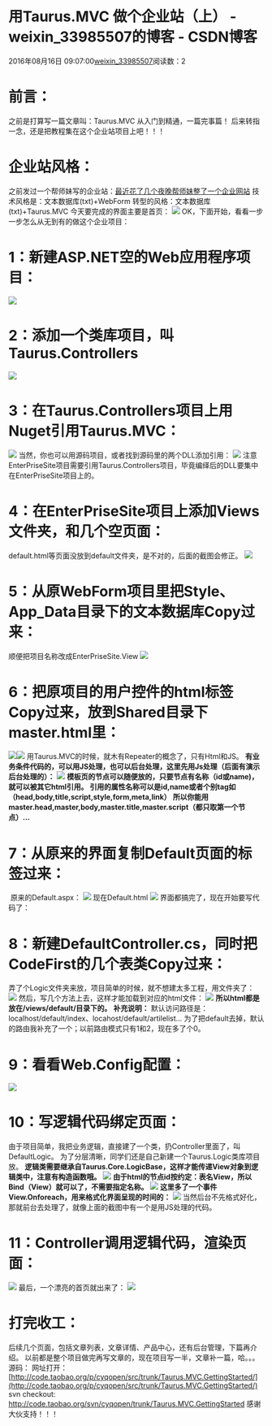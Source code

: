 # 用Taurus.MVC 做个企业站（上） - weixin_33985507的博客 - CSDN博客
2016年08月16日 09:07:00[weixin_33985507](https://me.csdn.net/weixin_33985507)阅读数：2
# 前言：
之前是打算写一篇文章叫：Taurus.MVC 从入门到精通，一篇完事篇！
后来转指一念，还是把教程集在这个企业站项目上吧！！！
# 企业站风格：
之前发过一个帮师妹写的企业站：[最近花了几个夜晚帮师妹整了一个企业网站](http://www.cnblogs.com/cyq1162/p/3573726.html)
技术风格是：文本数据库(txt)+WebForm
转型的风格：文本数据库(txt)+Taurus.MVC
今天要完成的界面主要是首页：
![](https://images2015.cnblogs.com/blog/17408/201608/17408-20160815211949093-179801402.jpg)
OK，下面开始，看看一步一步怎么从无到有的做这个企业项目：
# 1：新建ASP.NET空的Web应用程序项目：
![](https://images2015.cnblogs.com/blog/17408/201608/17408-20160815212221343-89583303.jpg)
# 2：添加一个类库项目，叫Taurus.Controllers
![](https://images2015.cnblogs.com/blog/17408/201608/17408-20160815212413359-851128632.jpg)
# 3：在Taurus.Controllers项目上用Nuget引用Taurus.MVC：
![](https://images2015.cnblogs.com/blog/17408/201608/17408-20160815213555546-101558165.jpg)
当然，你也可以用源码项目，或者找到源码里的两个DLL添加引用：
![](https://images2015.cnblogs.com/blog/17408/201608/17408-20160815213751406-969399371.jpg)
注意EnterPriseSite项目需要引用Taurus.Controllers项目，毕竟编绎后的DLL要集中在EnterPriseSite项目上的。
# 4：在EnterPriseSite项目上添加Views文件夹，和几个空页面：
default.html等页面没放到default文件夹，是不对的，后面的截图会修正。
![](https://images2015.cnblogs.com/blog/17408/201608/17408-20160815214134140-1985750123.jpg)
# 5：从原WebForm项目里把Style、App_Data目录下的文本数据库Copy过来：
顺便把项目名称改成EnterPriseSite.View
![](https://images2015.cnblogs.com/blog/17408/201608/17408-20160815214438125-426006235.jpg)
# 6：把原项目的用户控件的html标签Copy过来，放到Shared目录下master.html里：
![](https://images2015.cnblogs.com/blog/17408/201608/17408-20160815214545390-1644609426.jpg)![](https://images2015.cnblogs.com/blog/17408/201608/17408-20160815214700640-795341470.jpg)
用Taurus.MVC的时候，就木有Repeater的概念了，只有Html和JS。
**有业务条件代码的，可以用JS处理，也可以后台处理，这里先用Js处理（后面有演示后台处理的）：**
![](https://images2015.cnblogs.com/blog/17408/201608/17408-20160815214804093-847679335.jpg)
**模板页的节点可以随便放的，只要节点有名称（id或name)，就可以被其它html引用。**
**引用的属性名称可以是id,name或者个别tag如（head,body,title,script,style,form,meta,link）**
**所以你能用master.head,master,body,master.title,master.script（都只取第一个节点）...**
# 7：从原来的界面复制Default页面的标签过来：
 原来的Default.aspx：
![](https://images2015.cnblogs.com/blog/17408/201608/17408-20160815215818406-1327502485.jpg)
现在Default.html
![](https://images2015.cnblogs.com/blog/17408/201608/17408-20160815215841250-1921045925.jpg)
界面都搞完了，现在开始要写代码了：
# 8：新建DefaultController.cs，同时把CodeFirst的几个表类Copy过来：
弄了个Logic文件夹来放，项目简单的时候，就不想建太多工程，用文件夹了：
![](https://images2015.cnblogs.com/blog/17408/201608/17408-20160815220107859-2125175894.jpg)
然后，写几个方法上去，这样才能加载到对应的html文件：
![](https://images2015.cnblogs.com/blog/17408/201608/17408-20160815220445984-501237012.jpg)
**所以html都是放在/views/default/目录下的。**
**补充说明：**
默认访问路径是：localhost/default/index、locahost/default/artilelist...
为了把default去掉，默认的路由我补充了一个；以前路由模式只有1和2，现在多了个0。
# 9：看看Web.Config配置：
![](https://images2015.cnblogs.com/blog/17408/201608/17408-20160815221309765-1406093337.jpg)
# 10：写逻辑代码绑定页面：
由于项目简单，我把业务逻辑，直接建了一个类，扔Controller里面了，叫DefaultLogic。
为了分层清晰，同学们还是自己新建一个Taurus.Logic类库项目放。
**逻辑类需要继承自Taurus.Core.LogicBase，这样才能传递View对象到逻辑类中，注意有构造函数哦。**
![](https://images2015.cnblogs.com/blog/17408/201608/17408-20160815221615875-582326010.jpg)
**由于html的节点id按约定：表名View，所以Bind（View）就可以了，不需要指定名称。**
![](https://images2015.cnblogs.com/blog/17408/201608/17408-20160815221718734-1356398969.jpg)
**这里多了一个事件View.Onforeach，用来格式化界面呈现的时间的：**
![](https://images2015.cnblogs.com/blog/17408/201608/17408-20160815221852250-898178364.jpg)
当然后台不先格式好化，那就前台去处理了，就像上面的截图中有一个是用JS处理的代码。
# 11：Controller调用逻辑代码，渲染页面：
![](https://images2015.cnblogs.com/blog/17408/201608/17408-20160815222335109-1346588678.jpg)
最后，一个漂亮的首页就出来了：
![](https://images2015.cnblogs.com/blog/17408/201608/17408-20160815222739859-1422879440.jpg)
# 打完收工：
后续几个页面，包括文章列表，文章详情、产品中心，还有后台管理，下篇再介绍。
以前都是整个项目做完再写文章的，现在项目写一半，文章补一篇，哈。。。
源码：
网址打开：[http://code.taobao.org/p/cyqopen/src/trunk/Taurus.MVC.GettingStarted/](http://code.taobao.org/p/cyqopen/src/trunk/Taurus.MVC.GettingStarted/)
svn checkout: http://code.taobao.org/svn/cyqopen/trunk/Taurus.MVC.GettingStarted
感谢大伙支持！！！

